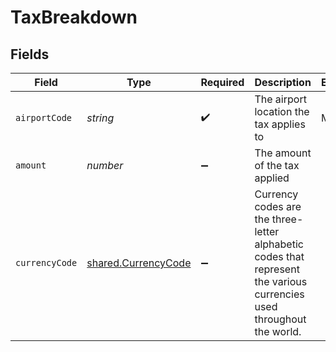 # TaxBreakdown


## Fields

| Field                                                                                                                 | Type                                                                                                                  | Required                                                                                                              | Description                                                                                                           | Example                                                                                                               |
| --------------------------------------------------------------------------------------------------------------------- | --------------------------------------------------------------------------------------------------------------------- | --------------------------------------------------------------------------------------------------------------------- | --------------------------------------------------------------------------------------------------------------------- | --------------------------------------------------------------------------------------------------------------------- |
| `airportCode`                                                                                                         | *string*                                                                                                              | :heavy_check_mark:                                                                                                    | The airport location the tax applies to                                                                               | MIA                                                                                                                   |
| `amount`                                                                                                              | *number*                                                                                                              | :heavy_minus_sign:                                                                                                    | The amount of the tax applied                                                                                         |                                                                                                                       |
| `currencyCode`                                                                                                        | [shared.CurrencyCode](../../models/shared/currencycode.md)                                                            | :heavy_minus_sign:                                                                                                    | Currency codes are the three-letter alphabetic codes that represent the various currencies used throughout the world. |                                                                                                                       |